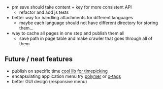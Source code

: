 - pm save should take content + key for more consistent API
	- refactor and add js tests
- better way for handling attachments for different languages
    - maybe each language should not have different directory for storing them...
- way to cache all pages in one step and publish them all
	- save path in page table and make crawler that goes through all of them

## Future / neat features
- publish on specific time [cool lib for timepicking](http://amsul.ca/pickadate.js)
- encapsulating application menu try [polymer](http://polymer-project.appspot.com/) or [x-tags](http://x-tags.org/)
- better GUI design (responsive menu)
